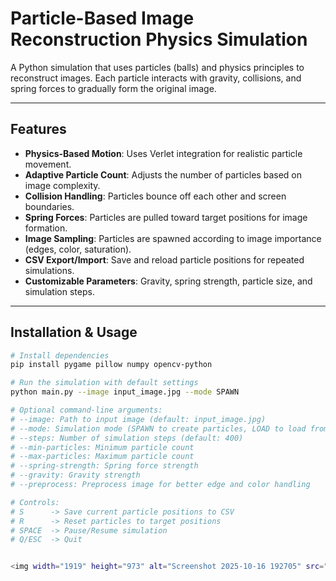 # Particle-Based Image Reconstruction Physics Simulation

A Python simulation that uses particles (balls) and physics principles to reconstruct images. Each particle interacts with gravity, collisions, and spring forces to gradually form the original image.

---

## Features

- **Physics-Based Motion**: Uses Verlet integration for realistic particle movement.
- **Adaptive Particle Count**: Adjusts the number of particles based on image complexity.
- **Collision Handling**: Particles bounce off each other and screen boundaries.
- **Spring Forces**: Particles are pulled toward target positions for image formation.
- **Image Sampling**: Particles are spawned according to image importance (edges, color, saturation).
- **CSV Export/Import**: Save and reload particle positions for repeated simulations.
- **Customizable Parameters**: Gravity, spring strength, particle size, and simulation steps.

---

## Installation & Usage

```bash
# Install dependencies
pip install pygame pillow numpy opencv-python

# Run the simulation with default settings
python main.py --image input_image.jpg --mode SPAWN

# Optional command-line arguments:
# --image: Path to input image (default: input_image.jpg)
# --mode: Simulation mode (SPAWN to create particles, LOAD to load from CSV)
# --steps: Number of simulation steps (default: 400)
# --min-particles: Minimum particle count
# --max-particles: Maximum particle count
# --spring-strength: Spring force strength
# --gravity: Gravity strength
# --preprocess: Preprocess image for better edge and color handling

# Controls:
# S      -> Save current particle positions to CSV
# R      -> Reset particles to target positions
# SPACE  -> Pause/Resume simulation
# Q/ESC  -> Quit


<img width="1919" height="973" alt="Screenshot 2025-10-16 192705" src="https://github.com/user-attachments/assets/90267d4a-05d8-45de-b621-2150ca5be1c6" />
